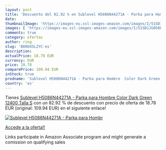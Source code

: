 ```yaml
---
layout: post
title: 'Descuento del 82.92 % en Sublevel H5086N44271A - Parka para Hombr'
date: 
thumbnailImage: 'https://images-eu.ssl-images-amazon.com/images/I/51SD1JG050L._SL200_.jpg'
images: [ 'https://images-eu.ssl-images-amazon.com/images/I/51SD1JG050L._SL200_.jpg' ]
comments: true
category: ofertas
author: ring
slug: 'B00O45LZYC-es'
description:
actualPrice: 18.78 EUR
currency: EUR
price: 18.78
comparePrice: 109.94 EUR
inStock: true
prodname: 'Sublevel H5086N44271A - Parka para Hombre  Color Dark Green 12400  Talla S'
country: 'es'
---
```


Tienes [Sublevel H5086N44271A - Parka para Hombre  Color Dark Green 12400  Talla S](https://www.amazon.es/dp/B00O45LZYC/?tag=tolees-21) con un 82.92 % de descuento con precio de oferta de 18.78 EUR (original: 109.94 EUR) en el siguiente enlace!

[![Sublevel H5086N44271A - Parka para Hombr](https://images-eu.ssl-images-amazon.com/images/I/51SD1JG050L._SL200_.jpg)](https://www.amazon.es/dp/B00O45LZYC/?tag=tolees-21)

[Accede a la oferta!!](https://www.amazon.es/dp/B00O45LZYC/?tag=tolees-21)

Links participate in Amazon Associate program and might generate a comission on qualifying sales


